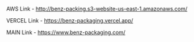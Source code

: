 AWS Link - http://benz-packing.s3-website-us-east-1.amazonaws.com/

VERCEL Link - https://benz-packaging.vercel.app/

MAIN Link - https://www.benz-packaging.com/ 
